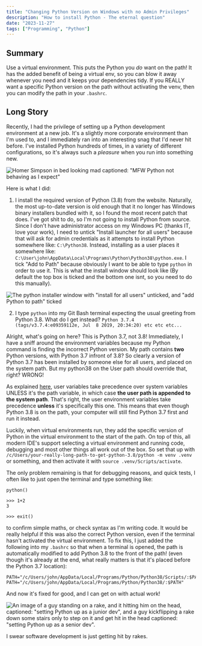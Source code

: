 ```yaml
---
title: "Changing Python Version on Windows with no Admin Privileges"
description: "How to install Python - The eternal question"
date: "2023-11-27"
tags: ["Programming", "Python"]
---
```


## Summary

Use a virtual environment. This puts the Python you _do_ want on the path! It has the added benefit of being a virtual env, so you can blow it away whenever you need and it keeps your dependencies tidy. If you REALLY want a specific Python version on the path without activating the venv, then you can modify the path in your `.bashrc`.

## Long Story

Recently, I had the privilege of setting up a Python development environment at a new job. It's a slightly more corporate environment than I'm used to, and I immediately ran into an interesting snag that I'd never hit before. I've installed Python hundreds of times, in a variety of different configurations, so it's always such a _pleasure_ when you run into something new.

![Homer Simpson in bed looking mad captioned: "MFW Python not behaving as I expect"](/images/blog/python-no-admin-privileges/python_not_behaving.png)

Here is what I did:

1. I install the required version of Python (3.8) from the website. Naturally, the most up-to-date version is old enough that it no longer has Windows binary installers bundled with it, so I found the most recent patch that does. I've got shit to do, so I'm not going to install Python from source. Since I don't have administrator access on my Windows PC (thanks IT, love your work), I need to untick "Install launcher for all users" because that will ask for admin credentials as it attempts to install Python somewhere like: `C:\Python38`. Instead, installing as a user places it somewhere like: `C:\User\john\AppData\Local\Programs\Python\Python38\python.exe`. I tick "Add to Path" because obviously I want to be able to type `python` in order to use it. This is what the install window should look like (By default the top box is ticked and the bottom one isnt, so you need to do this manually).

![The python installer window with "install for all users" unticked, and "add Python to path" ticked](/images/blog/python-no-admin-privileges/python_install_wizard.png)

2. I type `python` into my Git Bash terminal expecting the usual greeting from Python 3.8. What do I get instead? `Python 3.7.4 (tags/v3.7.4:e09359112e, Jul  8 2019, 20:34:20) etc etc etc...`

Alright, what's going on here? This is Python 3.7, not 3.8! Immediately, I have a sniff around the environment variables because my Python command is finding the incorrect Python version. My path contains **two** Python versions, with Python 3.7 infront of 3.8? So clearly a version of Python 3.7 has been installed by someone else for all users, and placed on the system path. But my python38 on the User path should override that, right? WRONG!

As explained [here](https://superuser.com/questions/867728/user-vs-system-environment-variables-do-system-variables-override-user-variabl), user variables take precedence over system variables UNLESS it's the path variable, in which case **the user path is appended to the system path**. That's right, the user environment variables take precedence **unless** it's specifically this one. This means that even though Python 3.8 is on the path, your computer will still find Python 3.7 first and run it instead.

Luckily, when virtual environments run, they add the specific version of Python in the virtual environment to the start of the path. On top of this, all modern IDE's support selecting a virtual environment and running code, debugging and most other things all work out of the box. So set that up with `/c/Users/your-really-long-path-to-get-python-3.8/python -m venv .venv` or something, and then activate it with `source .venv/Scripts/activate`.

The only problem remaining is that for debugging reasons, and quick tests, I often like to just open the terminal and type something like:

```
python()

>>> 1+2
3

>>> exit()
```

to confirm simple maths, or check syntax as I'm writing code. It would be really helpful if this was also the correct Python version, even if the terminal hasn't activated the virtual environment. To fix this, I just added the following into my `.bashrc` so that when a terminal is opened, the path is automatically modified to add Python 3.8 to the front of the path! (even though it's already at the end, what really matters is that it's placed before the Python 3.7 location):

```
PATH="/c/Users/john/AppData/Local/Programs/Python/Python38/Scripts/:$PATH"
PATH="/c/Users/john/AppData/Local/Programs/Python/Python38/:$PATH"
```

And now it's fixed for good, and I can get on with actual work!

![An image of a guy standing on a rake, and it hitting him on the head, captioned: "setting Python up as a junior dev", and a guy kickflipping a rake down some stairs only to step on it and get hit in the head captioned: "setting Python up as a senior dev".](/images/blog/python-no-admin-privileges/python_setup_jr_vs_sr.jpg)

I swear software development is just getting hit by rakes.

